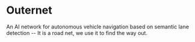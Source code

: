 # Outernet
An AI network for autonomous vehicle navigation based on semantic lane detection -- It is a road net, we use it to find the way out.
